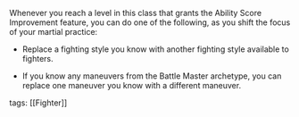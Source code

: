 Whenever you reach a level in this class that grants the Ability Score Improvement feature, you can do one of the following, as you shift the focus of your martial practice:

-   Replace a fighting style you know with another fighting style available to fighters.

-   If you know any maneuvers from the Battle Master archetype, you can replace one maneuver you know with a different maneuver.

tags: [[Fighter]]